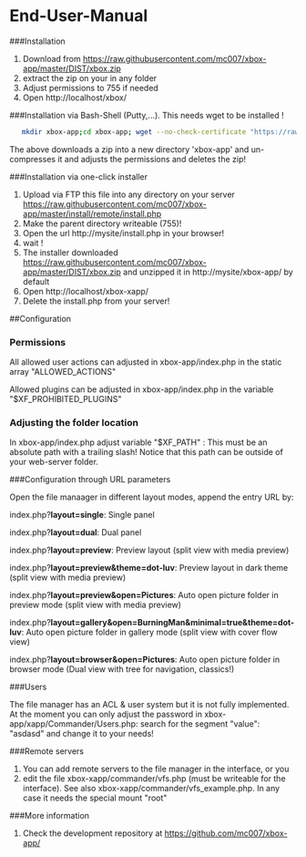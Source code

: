 End-User-Manual
============


###Installation

1. Download from https://raw.githubusercontent.com/mc007/xbox-app/master/DIST/xbox.zip
2. extract the zip on your in any folder
3. Adjust permissions to 755 if needed
4. Open http://localhost/xbox/

###Installation via Bash-Shell (Putty,...). This needs wget to be installed ! 
```bash
   mkdir xbox-app;cd xbox-app; wget --no-check-certificate "https://raw.githubusercontent.com/mc007/xbox-app/master/DIST/xbox.zip" -O temp.zip; unzip temp.zip; rm temp.zip; chmod -R 755 .
```

The above downloads a zip into a new directory 'xbox-app' and un-compresses it and adjusts the permissions and deletes the zip!

###Installation via one-click installer

1. Upload via FTP this file into any directory on your server https://raw.githubusercontent.com/mc007/xbox-app/master/install/remote/install.php
2. Make the parent directory writeable (755)!
3. Open the url http://mysite/install.php in your browser!
4. wait !
5. The installer downloaded https://raw.githubusercontent.com/mc007/xbox-app/master/DIST/xbox.zip and unzipped it in http://mysite/xbox-app/ by default
6. Open http://localhost/xbox-xapp/ 
7. Delete the install.php from your server!
 

##Configuration
 
### Permissions 

All allowed user actions can adjusted in xbox-app/index.php in the static array "ALLOWED_ACTIONS"

Allowed plugins can be adjusted in xbox-app/index.php in the variable "$XF_PROHIBITED_PLUGINS"


### Adjusting the folder location 

In xbox-app/index.php adjust variable "$XF_PATH" : This must be an absolute path with a trailing slash! Notice that this path can be outside of your web-server folder.

###Configuration through URL parameters 

Open the file manaager in different layout modes, append the entry URL by: 

index.php?**layout=single**: Single panel

index.php?**layout=dual**: Dual panel

index.php?**layout=preview**:  Preview layout (split view with media preview)

index.php?**layout=preview&theme=dot-luv**: Preview layout in dark theme (split view with media preview)

index.php?**layout=preview&open=Pictures**: Auto open picture folder in preview mode (split view with media preview)

index.php?**layout=gallery&open=BurningMan&minimal=true&theme=dot-luv**: Auto open picture folder in gallery mode (split view with cover flow view)

index.php?**layout=browser&open=Pictures**: Auto open picture folder in browser mode (Dual view with tree for navigation, classics!)

###Users

The file manager has an ACL & user system but it is not fully implemented. At the moment you can only adjust the password in xbox-app/xapp/Commander/Users.php:
search for the segment "value": "asdasd" and change it to your needs!

###Remote servers

1. You can add remote servers to the file manager in the interface, or you 
2. edit the file xbox-xapp/commander/vfs.php (must be writeable for the interface). See also xbox-xapp/commander/vfs_example.php. In any case it needs the special mount "root"

###More information 

1. Check the development repository at https://github.com/mc007/xbox-app/



 